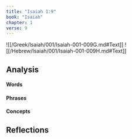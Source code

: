 ```yaml
---
title: "Isaiah 1:9"
book: "Isaiah"
chapter: 1
verse: 9
---
```

![[/Greek/Isaiah/001/Isaiah-001-009G.md#Text]]
![[/Hebrew/Isaiah/001/Isaiah-001-009H.md#Text]]

## Analysis

#### Words

#### Phrases

#### Concepts

## Reflections
